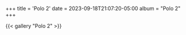 +++
title = 'Polo 2'
date = 2023-09-18T21:07:20-05:00
album = "Polo 2"
+++

{{< gallery "Polo 2" >}}